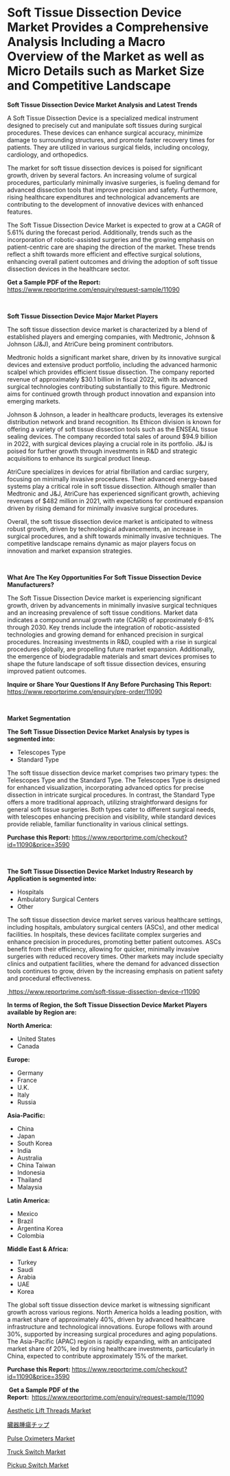 <p><h1>Soft Tissue Dissection Device Market Provides a Comprehensive Analysis Including a Macro Overview of the Market as well as Micro Details such as Market Size and Competitive Landscape</h1></p><p><strong>Soft Tissue Dissection Device Market Analysis and Latest Trends</strong></p>
<p><p>A Soft Tissue Dissection Device is a specialized medical instrument designed to precisely cut and manipulate soft tissues during surgical procedures. These devices can enhance surgical accuracy, minimize damage to surrounding structures, and promote faster recovery times for patients. They are utilized in various surgical fields, including oncology, cardiology, and orthopedics.</p><p>The market for soft tissue dissection devices is poised for significant growth, driven by several factors. An increasing volume of surgical procedures, particularly minimally invasive surgeries, is fueling demand for advanced dissection tools that improve precision and safety. Furthermore, rising healthcare expenditures and technological advancements are contributing to the development of innovative devices with enhanced features.</p><p>The Soft Tissue Dissection Device Market is expected to grow at a CAGR of 5.61% during the forecast period. Additionally, trends such as the incorporation of robotic-assisted surgeries and the growing emphasis on patient-centric care are shaping the direction of the market. These trends reflect a shift towards more efficient and effective surgical solutions, enhancing overall patient outcomes and driving the adoption of soft tissue dissection devices in the healthcare sector.</p></p>
<p><strong>Get a Sample PDF of the Report:&nbsp;</strong> <a href="https://www.reportprime.com/enquiry/request-sample/11090">https://www.reportprime.com/enquiry/request-sample/11090</a></p>
<p>&nbsp;</p>
<p><strong>Soft Tissue Dissection Device Major Market Players</strong></p>
<p><p>The soft tissue dissection device market is characterized by a blend of established players and emerging companies, with Medtronic, Johnson & Johnson (J&J), and AtriCure being prominent contributors. </p><p>Medtronic holds a significant market share, driven by its innovative surgical devices and extensive product portfolio, including the advanced harmonic scalpel which provides efficient tissue dissection. The company reported revenue of approximately $30.1 billion in fiscal 2022, with its advanced surgical technologies contributing substantially to this figure. Medtronic aims for continued growth through product innovation and expansion into emerging markets.</p><p>Johnson & Johnson, a leader in healthcare products, leverages its extensive distribution network and brand recognition. Its Ethicon division is known for offering a variety of soft tissue dissection tools such as the ENSEAL tissue sealing devices. The company recorded total sales of around $94.9 billion in 2022, with surgical devices playing a crucial role in its portfolio. J&J is poised for further growth through investments in R&D and strategic acquisitions to enhance its surgical product lineup.</p><p>AtriCure specializes in devices for atrial fibrillation and cardiac surgery, focusing on minimally invasive procedures. Their advanced energy-based systems play a critical role in soft tissue dissection. Although smaller than Medtronic and J&J, AtriCure has experienced significant growth, achieving revenues of $482 million in 2021, with expectations for continued expansion driven by rising demand for minimally invasive surgical procedures.</p><p>Overall, the soft tissue dissection device market is anticipated to witness robust growth, driven by technological advancements, an increase in surgical procedures, and a shift towards minimally invasive techniques. The competitive landscape remains dynamic as major players focus on innovation and market expansion strategies.</p></p>
<p>&nbsp;</p>
<p><strong>What Are The Key Opportunities For Soft Tissue Dissection Device Manufacturers?</strong></p>
<p><p>The Soft Tissue Dissection Device market is experiencing significant growth, driven by advancements in minimally invasive surgical techniques and an increasing prevalence of soft tissue conditions. Market data indicates a compound annual growth rate (CAGR) of approximately 6-8% through 2030. Key trends include the integration of robotic-assisted technologies and growing demand for enhanced precision in surgical procedures. Increasing investments in R&D, coupled with a rise in surgical procedures globally, are propelling future market expansion. Additionally, the emergence of biodegradable materials and smart devices promises to shape the future landscape of soft tissue dissection devices, ensuring improved patient outcomes.</p></p>
<p><strong>Inquire or Share Your Questions If Any Before Purchasing This Report:</strong> <a href="https://www.reportprime.com/enquiry/pre-order/11090">https://www.reportprime.com/enquiry/pre-order/11090</a></p>
<p>&nbsp;</p>
<p><strong>Market Segmentation</strong></p>
<p><strong>The Soft Tissue Dissection Device Market Analysis by types is segmented into:</strong></p>
<p><ul><li>Telescopes Type</li><li>Standard Type</li></ul></p>
<p><p>The soft tissue dissection device market comprises two primary types: the Telescopes Type and the Standard Type. The Telescopes Type is designed for enhanced visualization, incorporating advanced optics for precise dissection in intricate surgical procedures. In contrast, the Standard Type offers a more traditional approach, utilizing straightforward designs for general soft tissue surgeries. Both types cater to different surgical needs, with telescopes enhancing precision and visibility, while standard devices provide reliable, familiar functionality in various clinical settings.</p></p>
<p><strong>Purchase this Report:&nbsp;</strong><a href="https://www.reportprime.com/checkout?id=11090&price=3590">https://www.reportprime.com/checkout?id=11090&price=3590</a></p>
<p>&nbsp;</p>
<p><strong>The Soft Tissue Dissection Device Market Industry Research by Application is segmented into:</strong></p>
<p><ul><li>Hospitals</li><li>Ambulatory Surgical Centers</li><li>Other</li></ul></p>
<p><p>The soft tissue dissection device market serves various healthcare settings, including hospitals, ambulatory surgical centers (ASCs), and other medical facilities. In hospitals, these devices facilitate complex surgeries and enhance precision in procedures, promoting better patient outcomes. ASCs benefit from their efficiency, allowing for quicker, minimally invasive surgeries with reduced recovery times. Other markets may include specialty clinics and outpatient facilities, where the demand for advanced dissection tools continues to grow, driven by the increasing emphasis on patient safety and procedural effectiveness.</p></p>
<p><a href="https://www.reportprime.com/soft-tissue-dissection-device-r11090">&nbsp;https://www.reportprime.com/soft-tissue-dissection-device-r11090</a></p>
<p><strong>In terms of Region, the Soft Tissue Dissection Device Market Players available by Region are:</strong></p>
<p>
    <p> <strong> North America: </strong>
        <ul>
            <li>United States</li>
            <li>Canada</li>
        </ul>
        </p> 
    <p> <strong> Europe: </strong>
        <ul>
            <li>Germany</li>
            <li>France</li>
            <li>U.K.</li>
            <li>Italy</li>
            <li>Russia</li>
        </ul>
        </p> 
    <p> <strong> Asia-Pacific: </strong>
        <ul>
            <li>China</li>
            <li>Japan</li>
            <li>South Korea</li>
            <li>India</li>
            <li>Australia</li>
            <li>China Taiwan</li>
            <li>Indonesia</li>
            <li>Thailand</li>
            <li>Malaysia</li>
        </ul>
        </p> 
    <p> <strong> Latin America: </strong>
        <ul>
            <li>Mexico</li>
            <li>Brazil</li>
            <li>Argentina Korea</li>
            <li>Colombia</li>
        </ul>
        </p> 
    <p> <strong> Middle East & Africa: </strong>
        <ul>
            <li>Turkey</li>
            <li>Saudi</li>
            <li>Arabia</li>
            <li>UAE</li>
            <li>Korea</li>
        </ul>
    </p>
    </p>
<p><p>The global soft tissue dissection device market is witnessing significant growth across various regions. North America holds a leading position, with a market share of approximately 40%, driven by advanced healthcare infrastructure and technological innovations. Europe follows with around 30%, supported by increasing surgical procedures and aging populations. The Asia-Pacific (APAC) region is rapidly expanding, with an anticipated market share of 20%, led by rising healthcare investments, particularly in China, expected to contribute approximately 15% of the market.</p></p>
<p><strong>Purchase this Report: </strong><a href="https://www.reportprime.com/checkout?id=11090&price=3590">https://www.reportprime.com/checkout?id=11090&price=3590</a></p>
<p>&nbsp;<strong>Get a Sample PDF of the Report:&nbsp;&nbsp;</strong><a href="https://www.reportprime.com/enquiry/request-sample/11090">https://www.reportprime.com/enquiry/request-sample/11090</a></p>
<p><strong></strong></p>
<p><p><a href="https://medium.com/@sofyanbudiaman1_67863/the-aesthetic-lift-threads-market-research-report-provides-an-in-depth-and-up-to-date-analysis-of-b409f7ae2473">Aesthetic Lift Threads Market</a></p><p><a href="https://medium.com/@jordond5lezama/organ-tumor-chip-market-%E3%81%AE%E3%82%B0%E3%83%AD%E3%83%BC%E3%83%90%E3%83%AB%E5%B8%82%E5%A0%B4%E6%A6%82%E8%A6%81%E3%81%AF-%E4%B8%96%E7%95%8C%E3%81%8A%E3%82%88%E3%81%B3%E4%B8%BB%E8%A6%81%E5%B8%82%E5%A0%B4%E3%81%AB%E3%81%8A%E3%81%91%E3%82%8B%E6%A5%AD%E7%95%8C%E3%81%AB%E5%BD%B1%E9%9F%BF%E3%82%92%E4%B8%8E%E3%81%88%E3%82%8B%E4%B8%BB%E8%A6%81%E3%81%AA%E3%83%88%E3%83%AC%E3%83%B3%E3%83%89%E3%81%AB%E3%81%A4%E3%81%84%E3%81%A6-%E7%8B%AC%E8%87%AA%E3%81%AE%E8%A6%96%E7%82%B9%E3%82%92%E6%8F%90%E4%BE%9B%E3%81%97%E3%81%BE%E3%81%99-76d57c48222b">臓器腫瘍チップ</a></p><p><a href="https://www.linkedin.com/pulse/pulse-oximeters-market-forecast-global-trends-analysis-from-2024-elycf?trackingId=HuPyWibESD2ir%2FQuTabhwA%3D%3D">Pulse Oximeters Market</a></p><p><a href="https://issuu.com/reportprime-2/docs/truck-switch-market-size-2030.pptx_eae6f71e7202d5">Truck Switch Market</a></p><p><a href="https://issuu.com/reportprime-2/docs/pickup-switch-market-size-2030.pptx_b6f825782775e0">Pickup Switch Market</a></p></p>
